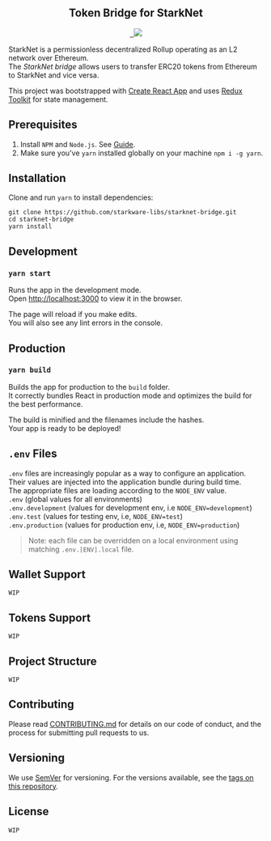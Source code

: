 <p align="center">
  <img style="position: absolute; left: 50%; transform: translateX(-50%)" src="https://github.com/starkware-libs/starknet-bridge/blob/dev/src/assets/img/stars.png?raw=true"  alt=""/>
  <img src="https://github.com/starkware-libs/starknet-bridge/blob/dev/src/assets/img/starknet.png?raw=true"  alt=""/>
</p>

<h2 align='center'> Token Bridge for StarkNet</h2>

<p align="center">
    <a href="https://github.com/facebook/react">
        <img src="https://badges.aleen42.com/src/react.svg" alt="">
    </a>    
    <a href="https://github.com/prettier/prettier">
        <img src="https://img.shields.io/badge/code_style-prettier-ff69b4.svg" alt="">
    </a>
  <a href="https://starkware.co/">
    <img src="https://img.shields.io/badge/powered_by-StarkWare-navy">
  </a>
</p>

StarkNet is a permissionless decentralized Rollup operating as an L2 network over Ethereum.\
The _StarkNet bridge_ allows users to transfer ERC20 tokens from Ethereum to StarkNet and vice versa.

This project was bootstrapped with [Create React App](https://github.com/facebook/create-react-app) and
uses [Redux Toolkit](https://redux-toolkit.js.org/) for state management.

## Prerequisites

1. Install `NPM` and `Node.js`. See [Guide](https://docs.npmjs.com/downloading-and-installing-node-js-and-npm).
2. Make sure you've `yarn` installed globally on your machine `npm i -g yarn`.

## Installation

Clone and run `yarn` to install dependencies:

```
git clone https://github.com/starkware-libs/starknet-bridge.git
cd starknet-bridge
yarn install
```

## Development

### `yarn start`

Runs the app in the development mode.\
Open [http://localhost:3000](http://localhost:3000) to view it in the browser.

The page will reload if you make edits.\
You will also see any lint errors in the console.

## Production

### `yarn build`

Builds the app for production to the `build` folder.\
It correctly bundles React in production mode and optimizes the build for the best performance.

The build is minified and the filenames include the hashes.\
Your app is ready to be deployed!

## `.env` Files

`.env` files are increasingly popular as a way to configure an application. Their values are injected into the
application bundle during build time.\
The appropriate files are loading according to the `NODE_ENV` value.\
`.env` (global values for all environments)\
`.env.development` (values for development env, i.e `NODE_ENV=development`)\
`.env.test` (values for testing env, i.e, `NODE_ENV=test`)\
`.env.production` (values for production env, i.e, `NODE_ENV=production`)

> Note: each file can be overridden on a local environment using matching `.env.[ENV].local` file.

## Wallet Support

`WIP`

## Tokens Support

`WIP`

## Project Structure

`WIP`

## Contributing

Please read [CONTRIBUTING.md](./CONTRIBUTING.md) for details on our code of conduct, and the process for submitting pull
requests to us.

## Versioning

We use [SemVer](http://semver.org/) for versioning. For the versions available, see
the [tags on this repository](https://github.com/starkware-libs/starknet-bridge/releases).

## License

`WIP`
